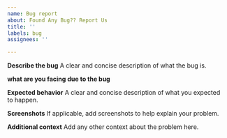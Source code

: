 ```yaml
---
name: Bug report
about: Found Any Bug?? Report Us
title: ''
labels: bug
assignees: ''

---
```


**Describe the bug**
A clear and concise description of what the bug is.

**what are you facing due to the bug**

**Expected behavior**
A clear and concise description of what you expected to happen.

**Screenshots**
If applicable, add screenshots to help explain your problem.

**Additional context**
Add any other context about the problem here.